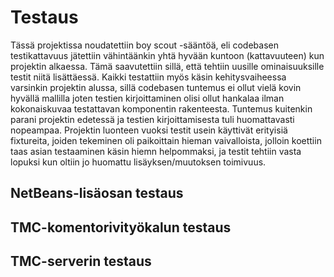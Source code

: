 # Testaus
Tässä projektissa noudatettiin boy scout -sääntöä, eli codebasen testikattavuus jätettiin vähintäänkin yhtä hyvään kuntoon (kattavuuteen) kun projektin alkaessa. Tämä saavutettiin sillä, että tehtiin uusille ominaisuuksille testit niitä lisättäessä. Kaikki testattiin myös käsin kehitysvaiheessa varsinkin projektin alussa, sillä codebasen tuntemus ei ollut vielä kovin hyvällä mallilla joten testien kirjoittaminen olisi ollut hankalaa ilman kokonaiskuvaa testattavan komponentin rakenteesta. Tuntemus kuitenkin parani projektin edetessä ja testien kirjoittamisesta tuli huomattavasti nopeampaa. Projektin luonteen vuoksi testit usein käyttivät erityisiä fixtureita, joiden tekeminen oli paikoittain hieman vaivalloista, jolloin koettiin taas asian testaaminen käsin hiemn helpommaksi, ja testit tehtiin vasta lopuksi kun oltiin jo huomattu lisäyksen/muutoksen toimivuus.

## NetBeans-lisäosan testaus

## TMC-komentorivityökalun testaus

## TMC-serverin testaus
